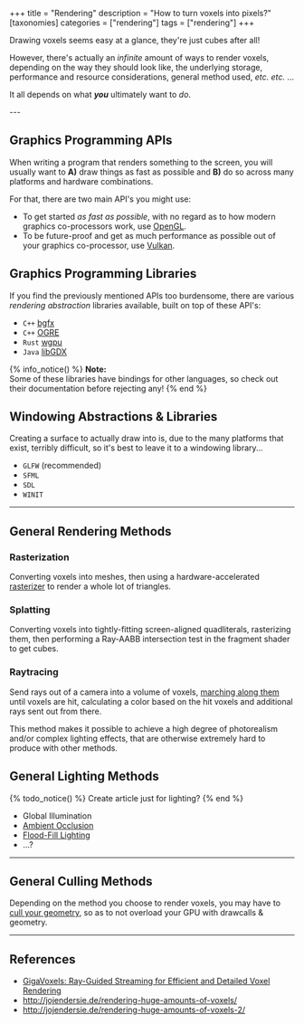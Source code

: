 +++
title = "Rendering"
description = "How to turn voxels into pixels?"
[taxonomies]
categories = ["rendering"]
tags = ["rendering"]
+++

Drawing voxels seems easy at a glance, they're just cubes after all!

However, there's actually an *infinite* amount of ways to render voxels,
depending on the way they should look like, the underlying storage,
performance and resource considerations, general method used, *etc. etc.* ...

It all depends on what ***you*** ultimately want to *do*.

<!-- more --> ---

## Graphics Programming APIs

When writing a program that renders something to the screen,
you will usually want to **A)** draw things as fast as possible
and **B)** do so across many platforms and hardware combinations.

For that, there are two main API's you might use:

- To get started *as fast as possible*, with no regard as to how modern graphics co-processors work,
  use [OpenGL](/wiki/opengl).
- To be future-proof and get as much performance as possible out of your graphics co-processor,
  use [Vulkan](/wiki/vulkan).

## Graphics Programming Libraries

If you find the previously mentioned APIs too burdensome,
there are various *rendering abstraction* libraries available,
built on top of these API's:

- `C++` [bgfx](https://github.com/bkaradzic/bgfx)
- `C++` [OGRE](https://ogrecave.github.io/ogre/)
- `Rust` [wgpu](https://wgpu.rs/)
- `Java` [libGDX](https://libgdx.com/)

{% info_notice() %}
**Note:**  
Some of these libraries have bindings for other languages,
so check out their documentation before rejecting any!
{% end %}

## Windowing Abstractions & Libraries

Creating a surface to actually draw into is, due to the many platforms that exist,
terribly difficult, so it's best to leave it to a windowing library...

- `GLFW` (recommended)
- `SFML`
- `SDL`
- `WINIT`


---

## General Rendering Methods

### Rasterization

Converting voxels into meshes, then using a hardware-accelerated [rasterizer](https://en.wikipedia.org/wiki/Rasterisation)
to render a whole lot of triangles.

### Splatting

Converting voxels into tightly-fitting screen-aligned quadliterals, rasterizing them,
then performing a Ray-AABB intersection test in the fragment shader to get cubes.

### Raytracing

Send rays out of a camera into a volume of voxels, [marching along them](/wiki/raycasting) until voxels are hit,
calculating a color based on the hit voxels and additional rays sent out from there.

This method makes it possible to achieve a high degree of photorealism and/or complex lighting effects,
that are otherwise extremely hard to produce with other methods.

## General Lighting Methods

{% todo_notice() %} Create article just for lighting? {% end %}

- Global Illumination
- [Ambient Occlusion](https://0fps.net/2013/07/03/ambient-occlusion-for-minecraft-like-worlds/)
- [Flood-Fill Lighting](https://web.archive.org/web/20210429192404/https://www.seedofandromeda.com/blogs/29-fast-flood-fill-lighting-in-a-blocky-voxel-game-pt-1)
- ...?

---

## General Culling Methods

Depending on the method you choose to render voxels,
you may have to [cull your geometry](/wiki/culling),
so as to not overload your GPU with drawcalls & geometry.

---

## References

- [GigaVoxels: Ray-Guided Streaming for Efficient and Detailed Voxel Rendering](https://artis.inrialpes.fr/Publications/2009/CNLE09/)
- <http://jojendersie.de/rendering-huge-amounts-of-voxels/>
- <http://jojendersie.de/rendering-huge-amounts-of-voxels-2/>
